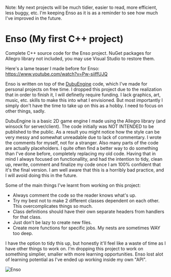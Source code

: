 Note: My next projects will be much tidier, easier to read, more efficient, less buggy, etc. I'm keeping Enso as it is as a reminder to see how much I've improved in the future.

# Enso (My first C++ project)
Complete C++ source code for the Enso project. NuGet packages for Allegro library not included, you may use Visual Studio to restore them.

Here's a lame teaser I made before for Enso: https://www.youtube.com/watch?v=Pw-siiffUJQ

Enso is written on top of the [DubuEngine](https://github.com/snorbertas/DubuEngine) code, which I've made for personal projects on free time. I dropped this project due to the realization that in order to finish it, I will definetly require funding. I lack graphics, art, music, etc. skills to make this into what I envisioned. But most importantly I simply don't have the time to take up on this as a hobby. I need to focus on other things, sadly.

DubuEngine is a basic 2D game engine I made using the Allegro library (and winsock for server/client). The code initially was NOT INTENDED to be published to the public. As a result you might notice how the style can be very messy and somewhat unreadable due to lack of commentary. I wrote the comments for myself, not for a stranger. Also many parts of the code are actually placeholders. I quite often find a better way to do something than I've done before, completely replacing my old code. Having that in mind I always focused on functionallity, and had the intention to tidy, clean up, rewrite, comment and finalize my code once I am 100% confident that it's the final version. I am well aware that this is a horribly bad practice, and I will avoid doing this in the future.

Some of the main things I've learnt from working on this project:
  - Always comment the code so the reader knows what's up.
  - Try my best not to make 2 different classes dependent on each other. This overcomplicates things so much.
  - Class definitions should have their own separate headers from handlers for that class.
  - Just don't be lazy to create new files.
  - Create more functions for specific jobs. My nests are sometimes WAY too deep.
  
I have the option to tidy this up, but honestly it'll feel like a waste of time as I have other things to work on. I'm dropping this project to work on something simplier, smaller with more learning opportunities. Enso lost alot of learning potential as I've ended up working inside my own "API".

![Enso](http://puu.sh/svU7w.png)
